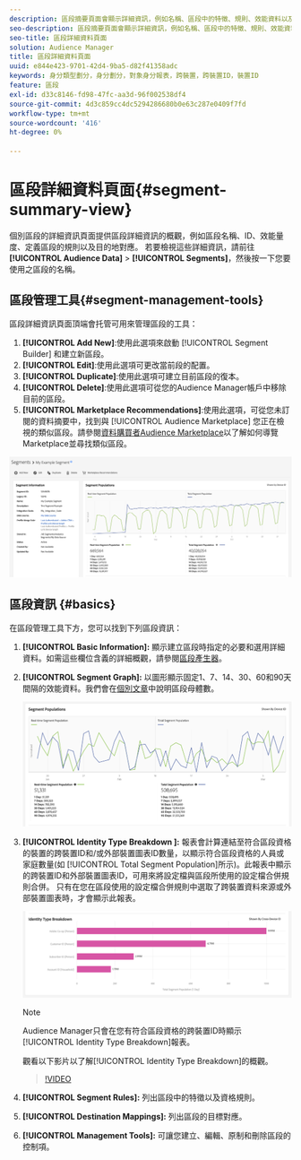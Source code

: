```yaml
---
description: 區段摘要頁面會顯示詳細資訊，例如名稱、區段中的特徵、規則、效能資料以及目的地對應資訊。
seo-description: 區段摘要頁面會顯示詳細資訊，例如名稱、區段中的特徵、規則、效能資料以及目的地對應資訊。
seo-title: 區段詳細資料頁面
solution: Audience Manager
title: 區段詳細資料頁面
uuid: e844e423-9701-42d4-9ba5-d82f41358adc
keywords: 身分類型劃分，身分劃分，對象身分報表，跨裝置，跨裝置ID，裝置ID
feature: 區段
exl-id: d33c8146-fd98-47fc-aa3d-96f002538df4
source-git-commit: 4d3c859cc4dc5294286680b0e63c287e0409f7fd
workflow-type: tm+mt
source-wordcount: '416'
ht-degree: 0%

---
```


# 區段詳細資料頁面{#segment-summary-view}

個別區段的詳細資訊頁面提供區段詳細資訊的概觀，例如區段名稱、ID、效能量度、定義區段的規則以及目的地對應。 若要檢視這些詳細資訊，請前往&#x200B;**[!UICONTROL Audience Data]** > **[!UICONTROL Segments]**，然後按一下您要使用之區段的名稱。

## 區段管理工具{#segment-management-tools}

區段詳細資訊頁面頂端會托管可用來管理區段的工具：

1. **[!UICONTROL Add New]**:使用此選項來啟動 [!UICONTROL Segment Builder] 和建立新區段。
2. **[!UICONTROL Edit]**:使用此選項可更改當前段的配置。
3. **[!UICONTROL Duplicate]**:使用此選項可建立目前區段的復本。
4. **[!UICONTROL Delete]**:使用此選項可從您的Audience Manager帳戶中移除目前的區段。
5. **[!UICONTROL Marketplace Recommendations]**:使用此選項，可從您未訂閱的資料摘要中，找到與 [!UICONTROL Audience Marketplace] 您正在檢視的類似區段。請參閱[資料購買者Audience Marketplace](../audience-marketplace/marketplace-data-buyers/marketplace-data-buyers.md)以了解如何導覽Marketplace並尋找類似區段。

![基本區段資訊](assets/basic-segment-information.png)

## 區段資訊 {#basics}

在區段管理工具下方，您可以找到下列區段資訊：

1. **[!UICONTROL Basic Information]:** 顯示建立區段時指定的必要和選用詳細資料。如需這些欄位含義的詳細概觀，請參閱[區段產生器](segment-builder.md)。
2. **[!UICONTROL Segment Graph]:** 以圖形顯示固定1、7、14、30、60和90天間隔的效能資料。我們會在[個別文章](../../features/segments/segment-builder-data.md)中說明區段母體數。

   ![區段圖](assets/segment-graph.png)

3. **[!UICONTROL Identity Type Breakdown ]:** 報表會計算連結至符合區段資格的裝置的跨裝置ID和/或外部裝置圖表ID數量，以顯示符合區段資格的人員或家庭數量(如 [!UICONTROL Total Segment Population]所示)。此報表中顯示的跨裝置ID和外部裝置圖表ID，可用來將設定檔與區段所使用的設定檔合併規則合併。 只有在您在區段使用的設定檔合併規則中選取了跨裝置資料來源或外部裝置圖表時，才會顯示此報表。

   ![區段圖](assets/segment-type.png)

   >[!NOTE]
   >
   >Audience Manager只會在您有符合區段資格的跨裝置ID時顯示[!UICONTROL Identity Type Breakdown]報表。

   觀看以下影片以了解[!UICONTROL Identity Type Breakdown]的概觀。
   >[!VIDEO](https://video.tv.adobe.com/v/27977/)

4. **[!UICONTROL Segment Rules]:** 列出區段中的特徵以及資格規則。
5. **[!UICONTROL Destination Mappings]:** 列出區段的目標對應。
6. **[!UICONTROL Management Tools]:** 可讓您建立、編輯、原制和刪除區段的控制項。
